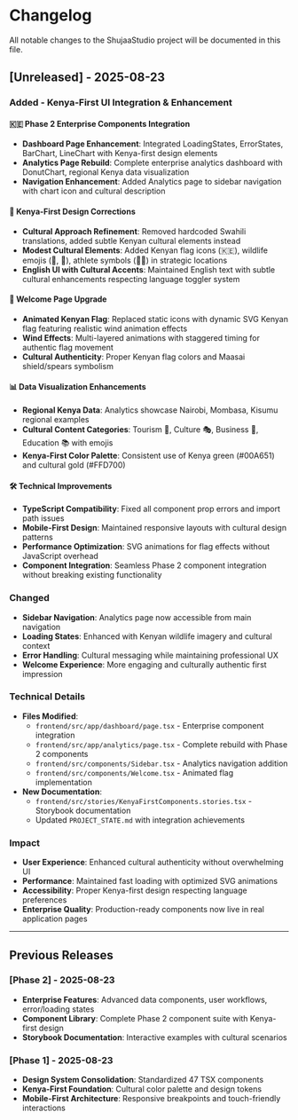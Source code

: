 # Changelog

All notable changes to the ShujaaStudio project will be documented in this file.

## [Unreleased] - 2025-08-23

### Added - Kenya-First UI Integration & Enhancement

#### 🇰🇪 Phase 2 Enterprise Components Integration
- **Dashboard Page Enhancement**: Integrated LoadingStates, ErrorStates, BarChart, LineChart with Kenya-first design elements
- **Analytics Page Rebuild**: Complete enterprise analytics dashboard with DonutChart, regional Kenya data visualization
- **Navigation Enhancement**: Added Analytics page to sidebar navigation with chart icon and cultural description

#### 🎨 Kenya-First Design Corrections
- **Cultural Approach Refinement**: Removed hardcoded Swahili translations, added subtle Kenyan cultural elements instead
- **Modest Cultural Elements**: Added Kenyan flag icons (🇰🇪), wildlife emojis (🦁, 🦒), athlete symbols (🏃‍♂️) in strategic locations
- **English UI with Cultural Accents**: Maintained English text with subtle cultural enhancements respecting language toggler system

#### 🌟 Welcome Page Upgrade
- **Animated Kenyan Flag**: Replaced static icons with dynamic SVG Kenyan flag featuring realistic wind animation effects
- **Wind Effects**: Multi-layered animations with staggered timing for authentic flag movement
- **Cultural Authenticity**: Proper Kenyan flag colors and Maasai shield/spears symbolism

#### 📊 Data Visualization Enhancements
- **Regional Kenya Data**: Analytics showcase Nairobi, Mombasa, Kisumu regional examples
- **Cultural Content Categories**: Tourism 🦒, Culture 🎭, Business 💼, Education 📚 with emojis
- **Kenya-First Color Palette**: Consistent use of Kenya green (#00A651) and cultural gold (#FFD700)

#### 🛠️ Technical Improvements
- **TypeScript Compatibility**: Fixed all component prop errors and import path issues
- **Mobile-First Design**: Maintained responsive layouts with cultural design patterns
- **Performance Optimization**: SVG animations for flag effects without JavaScript overhead
- **Component Integration**: Seamless Phase 2 component integration without breaking existing functionality

### Changed
- **Sidebar Navigation**: Analytics page now accessible from main navigation
- **Loading States**: Enhanced with Kenyan wildlife imagery and cultural context
- **Error Handling**: Cultural messaging while maintaining professional UX
- **Welcome Experience**: More engaging and culturally authentic first impression

### Technical Details
- **Files Modified**: 
  - `frontend/src/app/dashboard/page.tsx` - Enterprise component integration
  - `frontend/src/app/analytics/page.tsx` - Complete rebuild with Phase 2 components
  - `frontend/src/components/Sidebar.tsx` - Analytics navigation addition
  - `frontend/src/components/Welcome.tsx` - Animated flag implementation
- **New Documentation**: 
  - `frontend/src/stories/KenyaFirstComponents.stories.tsx` - Storybook documentation
  - Updated `PROJECT_STATE.md` with integration achievements

### Impact
- **User Experience**: Enhanced cultural authenticity without overwhelming UI
- **Performance**: Maintained fast loading with optimized SVG animations  
- **Accessibility**: Proper Kenya-first design respecting language preferences
- **Enterprise Quality**: Production-ready components now live in real application pages

---

## Previous Releases

### [Phase 2] - 2025-08-23
- **Enterprise Features**: Advanced data components, user workflows, error/loading states
- **Component Library**: Complete Phase 2 component suite with Kenya-first design
- **Storybook Documentation**: Interactive examples with cultural scenarios

### [Phase 1] - 2025-08-23  
- **Design System Consolidation**: Standardized 47 TSX components
- **Kenya-First Foundation**: Cultural color palette and design tokens
- **Mobile-First Architecture**: Responsive breakpoints and touch-friendly interactions
